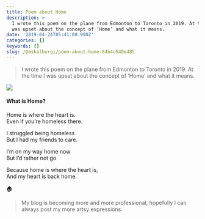 ```yaml
---
title: Poem about Home
description: >-
  I wrote this poem on the plane from Edmonton to Toronto in 2019. At the time I
  was upset about the concept of ‘Home’ and what it means.
date: '2019-04-24T05:41:00.990Z'
categories: []
keywords: []
slug: /@askalburgi/poem-about-home-84b4c640e485
---
```


> I wrote this poem on the plane from Edmonton to Toronto in 2019. At the time I was upset about the concept of ‘Home’ and what it means.

![](https://cdn-images-1.medium.com/max/800/0*3P3cs8-2V89x3DRn)

#### What is Home?

Home is where the heart is.  
Even if you’re homeless there.

I struggled being homeless  
But I had my friends to care.

I’m on my way home now  
But I’d rather not go

Because home is where the heart is,  
And my heart is back home.

🏠

> My blog is becoming more and more professional, hopefully I can always post my more artsy expressions.